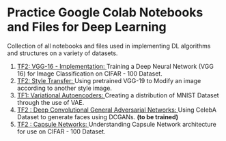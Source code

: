 # Practice Google Colab Notebooks and Files for Deep Learning
Collection of all notebooks and files used in implementing DL algorithms and structures on a variety of datasets.

1. [TF2: VGG-16 - Implementation: ](https://github.com/prateekgrover-in/Deep_Learning_Practice/blob/master/VGG16_CIFAR_100.ipynb) Training a Deep Neural Network (VGG 16) for Image Classification on CIFAR - 100 Dataset.
2. [TF2: Style Transfer: ](https://github.com/prateekgrover-in/Deep_Learning_Practice/blob/master/Style_Transfer.ipynb) Using pretrained VGG-19 to Modify an image according to another style image.
3. [TF1: Variational Autoencoders: ](https://github.com/prateekgrover-in/Deep_Learning_Practice/blob/master/Variational_Autoencoder.ipynb) Creating a distribution of MNIST Dataset through the use of VAE.
4. [TF2 : Deep Convolutional General Adversarial Networks: ](https://github.com/prateekgrover-in/Deep_Learning_Practice/blob/master/GANCelebA.ipynb) Using CelebA Dataset to generate faces using DCGANs. **(to be trained)**
5. [TF2 : Capsule Networks: ](https://github.com/prateekgrover-in/Deep_Learning_Practice/blob/master/CapsuleNet.py) Understanding Capsule Network architecture for use on CIFAR - 100 Dataset.
